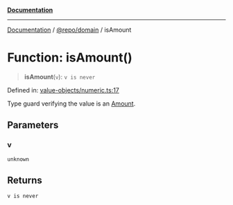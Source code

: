 [**Documentation**](../../../README.md)

***

[Documentation](../../../README.md) / [@repo/domain](../README.md) / isAmount

# Function: isAmount()

> **isAmount**(`v`): `v is never`

Defined in: [value-objects/numeric.ts:17](https://github.com/o3osatoshi/experiment/blob/f1d231870a1d13a36a9ead236d22edc1fb9797dd/packages/domain/src/value-objects/numeric.ts#L17)

Type guard verifying the value is an [Amount](../type-aliases/Amount.md).

## Parameters

### v

`unknown`

## Returns

`v is never`
